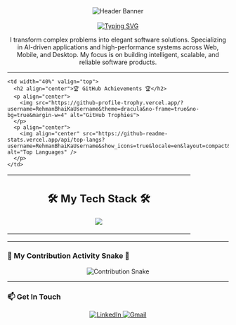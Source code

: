 <div align="center">
  <img src="https://raw.githubusercontent.com/RehmanAli-Dev/RehmanAli-Dev/main/header_banner.gif" alt="Header Banner">
</div>
<br>

<div align="center">
  <a href="https://git.io/typing-svg"><img src="https://readme-typing-svg.demolab.com?font=Fira+Code&size=35&pause=1000&color=00BFFF&center=true&width=500&lines=Rehman+Ali+%F0%9F%91%8B;AI+%26+Full-Stack+Architect;Cross-Platform+Innovator" alt="Typing SVG" /></a>
</div>

<p align="center">
  I transform complex problems into elegant software solutions. Specializing in AI-driven applications and high-performance systems across Web, Mobile, and Desktop. My focus is on building intelligent, scalable, and reliable software products. 
</p>

---

<table width="100%">
  <tr>
    <td width="60%" valign="top">
      <h2 align="center">🛠️ My Tech Stack 🛠️</h2>
      <p align="center">
        <a href="https://skillicons.dev">
          <img src="https://skillicons.dev/icons?i=flutter,dart,react,nodejs,python,tensorflow,js,html,css,git,github,docker,aws,figma,ps,ae,pr&perline=6&theme=dark" />
        </a>
      </p>
    </td>
    
    <td width="40%" valign="top">
      <h2 align="center">🏆 GitHub Achievements 🏆</h2>
      <p align="center">
        <img src="https://github-profile-trophy.vercel.app/?username=RehmanBhaiKaUsername&theme=dracula&no-frame=true&no-bg=true&margin-w=4" alt="GitHub Trophies">
      </p>
      <p align="center">
        <img align="center" src="https://github-readme-stats.vercel.app/api/top-langs?username=RehmanBhaiKaUsername&show_icons=true&locale=en&layout=compact&theme=dracula&hide_border=true" alt="Top Languages" />
      </p>
    </td>
  </tr>
</table>

---

### 🐍 My Contribution Activity Snake 🐍

<div align="center">
  <img src="https://raw.githubusercontent.com/RehmanBhaiKaUsername/RehmanBhaiKaUsername/output/github-contribution-grid-snake.svg" alt="Contribution Snake">
</div>

---

### 📫 Get In Touch

<p align="center">
  <a href="[YAHAN_APNA_LINKEDIN_LINK_DALEIN]">
    <img src="https://img.shields.io/badge/LinkedIn-0077B5?style=for-the-badge&logo=linkedin&logoColor=white" alt="LinkedIn">
  </a>
  <a href="mailto:[YAHAN_APNA_EMAIL_DALEIN]">
    <img src="https://img.shields.io/badge/Gmail-D14836?style=for-the-badge&logo=gmail&logoColor=white" alt="Gmail">
  </a>
</p>
